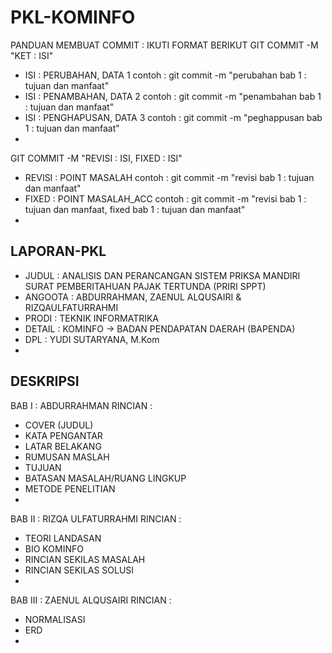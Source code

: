 # PKL-KOMINFO
PANDUAN MEMBUAT COMMIT : IKUTI FORMAT BERIKUT
GIT COMMIT -M "KET : ISI" 
- ISI   : PERUBAHAN, DATA 1 contoh : git commit  -m "perubahan bab 1 : tujuan dan manfaat"
- ISI   : PENAMBAHAN, DATA 2 contoh : git commit  -m "penambahan bab 1 : tujuan dan manfaat"
- ISI   : PENGHAPUSAN, DATA 3 contoh : git commit  -m "peghappusan bab 1 : tujuan dan manfaat"
- 
GIT COMMIT -M "REVISI : ISI, FIXED : ISI" 
- REVISI  : POINT MASALAH contoh : git commit  -m "revisi bab 1 : tujuan dan manfaat"
- FIXED   : POINT MASALAH_ACC contoh : git commit  -m "revisi bab 1 : tujuan dan manfaat, fixed bab 1 : tujuan dan manfaat"
- 
## LAPORAN-PKL
- JUDUL   : ANALISIS DAN PERANCANGAN SISTEM PRIKSA MANDIRI SURAT PEMBERITAHUAN PAJAK TERTUNDA (PRIRI SPPT)
- ANGOOTA : ABDURRAHMAN, ZAENUL ALQUSAIRI & RIZQAULFATURRAHMI
- PRODI   : TEKNIK INFORMATRIKA
- DETAIL  : KOMINFO -> BADAN PENDAPATAN DAERAH (BAPENDA)
- DPL     : YUDI SUTARYANA, M.Kom
- 
## DESKRIPSI 
BAB I   : ABDURRAHMAN
RINCIAN :
- COVER (JUDUL)
- KATA PENGANTAR
- LATAR BELAKANG
- RUMUSAN MASLAH
- TUJUAN
- BATASAN MASALAH/RUANG LINGKUP
- METODE PENELITIAN
-
BAB II  : RIZQA ULFATURRAHMI
RINCIAN :
- TEORI LANDASAN
- BIO KOMINFO
- RINCIAN SEKILAS MASALAH
- RINCIAN SEKILAS SOLUSI
- 
BAB III : ZAENUL ALQUSAIRI
RINCIAN :
- NORMALISASI
- ERD
- 
